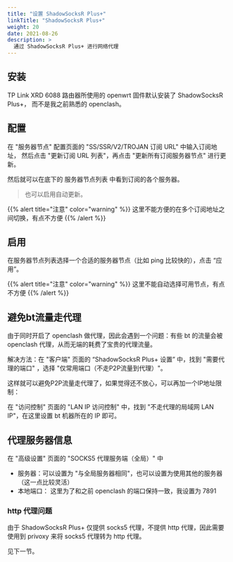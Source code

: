 ```yaml
---
title: "设置 ShadowSocksR Plus+"
linkTitle: "ShadowSocksR Plus+"
weight: 20
date: 2021-08-26
description: >
  通过 ShadowSocksR Plus+ 进行网络代理
---
```


## 安装

TP Link XRD 6088 路由器所使用的 openwrt 固件默认安装了 ShadowSocksR Plus+， 而不是我之前熟悉的 openclash。

## 配置

在 "服务器节点" 配置页面的 "SS/SSR/V2/TROJAN 订阅 URL" 中输入订阅地址， 然后点击 "更新订阅 URL 列表"，再点击 "更新所有订阅服务器节点"  进行更新。

然后就可以在底下的 服务器节点列表 中看到订阅的各个服务器。

> 也可以启用自动更新。

{{% alert title="注意" color="warning" %}}
这里不能方便的在多个订阅地址之间切换，有点不方便
{{% /alert %}}

## 启用

在服务器节点列表选择一个合适的服务器节点（比如 ping 比较快的），点击 “应用”。

{{% alert title="注意" color="warning" %}}
这里不能自动选择可用节点，有点不方便
{{% /alert %}}

## 避免bt流量走代理

由于同时开启了 openclash 做代理，因此会遇到一个问题：有些 bt 的流量会被 openclash 代理，从而无端的耗费了宝贵的代理流量。

解决方法：在 "客户端" 页面的 “ShadowSocksR Plus+ 设置” 中，找到 "需要代理的端口" ，选择 "仅常用端口（不走P2P流量到代理）"。

这样就可以避免P2P流量走代理了，如果觉得还不放心，可以再加一个IP地址限制：

在 "访问控制" 页面的 "LAN IP 访问控制" 中，找到 "不走代理的局域网 LAN IP"，在这里设置 bt 机器所在的 IP 即可。

## 代理服务器信息

在 "高级设置" 页面的 "SOCKS5 代理服务端（全局）" 中

- 服务器：可以设置为 "与全局服务器相同"，也可以设置为使用其他的服务器（这一点比较灵活）
- 本地端口： 这里为了和之前 openclash 的端口保持一致，我设置为 7891

### http 代理问题

由于 ShadowSocksR Plus+ 仅提供 socks5 代理，不提供 http 代理，因此需要使用到 privoxy 来将 socks5 代理转为 http 代理。

见下一节。
